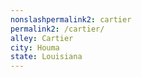 ```yaml
---
﻿nonslashpermalink2: cartier
permalink2: /cartier/
alley: Cartier
city: Houma
state: Louisiana
---
```

